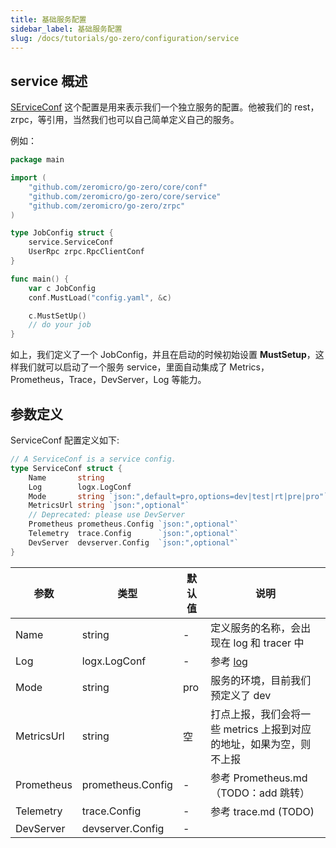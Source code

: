 ```yaml
---
title: 基础服务配置
sidebar_label: 基础服务配置
slug: /docs/tutorials/go-zero/configuration/service
---
```


## service 概述
[SErviceConf](https://github.com/zeromicro/go-zero/blob/master/core/service/serviceconf.go) 这个配置是用来表示我们一个独立服务的配置。他被我们的 rest，zrpc，等引用，当然我们也可以自己简单定义自己的服务。

例如：
```go
package main

import (
	"github.com/zeromicro/go-zero/core/conf"
	"github.com/zeromicro/go-zero/core/service"
	"github.com/zeromicro/go-zero/zrpc"
)

type JobConfig struct {
	service.ServiceConf
	UserRpc zrpc.RpcClientConf
}

func main() {
	var c JobConfig
	conf.MustLoad("config.yaml", &c)

	c.MustSetUp()
	// do your job
} 

```

如上，我们定义了一个 JobConfig，并且在启动的时候初始设置 **MustSetup**，这样我们就可以启动了一个服务 service，里面自动集成了 Metrics，Prometheus，Trace，DevServer，Log 等能力。

## 参数定义
ServiceConf 配置定义如下:
```go
// A ServiceConf is a service config.
type ServiceConf struct {
	Name       string
	Log        logx.LogConf
	Mode       string `json:",default=pro,options=dev|test|rt|pre|pro"`
	MetricsUrl string `json:",optional"`
	// Deprecated: please use DevServer
	Prometheus prometheus.Config `json:",optional"`
	Telemetry  trace.Config      `json:",optional"`
	DevServer  devserver.Config  `json:",optional"`
}
```

| 参数 | 类型 | 默认值 | 说明 |
| --- | --- | --- | --- |
| Name | string | - | 定义服务的名称，会出现在 log 和 tracer 中 |
| Log | logx.LogConf | - | 参考 [log](/docs/tutorials/go-zero/configuration/log) |
| Mode | string | pro | 服务的环境，目前我们预定义了 dev|test|rt|pre|pro |
| MetricsUrl | string | 空 | 打点上报，我们会将一些 metrics 上报到对应的地址，如果为空，则不上报 |
| Prometheus | prometheus.Config | - | 参考 Prometheus.md（TODO：add 跳转）|
| Telemetry | trace.Config | - | 参考 trace.md (TODO) |
| DevServer | devserver.Config | - | |